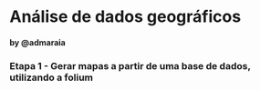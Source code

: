 
# Análise de dados geográficos
#### by @admaraia

### Etapa 1 - Gerar mapas a partir de uma base de dados, utilizando a folium
